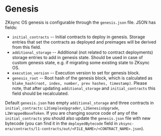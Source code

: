 # Genesis

ZKsync OS genesis is configurable through the `genesis.json` file. 
JSON has fields:
- `initial_contracts` -- Initial contracts to deploy in genesis. Storage entries that set the contracts as deployed and preimages will be derived from this field.
- `additional_storage` -- Additional (not related to contract deployments) storage entries to add in genesis state. Should be used in case of custom genesis state, e.g. if migrating some existing state to ZKsync OS.
- `execution_version` -- Execution version to set for genesis block.
- `genesis_root` -- Root hash of the genesis block, which is calculated as `blake_hash(root, index, number, prev hashes, timestamp)`. Please note, that after updating  `additional_storage` and `initial_contracts` this field should be recalculated. 

Default `genesis.json` has empty `additional_storage` and three contracts in `initial_contracts`: `L2ComplexUpgrader`, `L2GenesisUpgrade`, `L2WrappedBaseToken`.
If you are changing source code of any of the `initial_contracts` you should also update the `genesis.json` file with new bytecode 
(you can find it in the `deployedBytecode` field in `zksync-era/contracts/l1-contracts/out/<FILE_NAME>/<CONTRACT_NAME>.json`).
